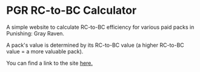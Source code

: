 # PGR RC-to-BC Calculator

A simple website to calculate RC-to-BC efficiency for various paid packs in Punishing: Gray Raven.

A pack's value is determined by its RC-to-BC value (a higher RC-to-BC value = a more valuable pack).

You can find a link to the site [here.](https://j0ndough.github.io/pgr-rcbc-calc/)
